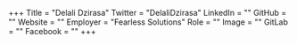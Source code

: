 +++
Title = "Delali Dzirasa"
Twitter = "DelaliDzirasa"
LinkedIn = ""
GitHub = ""
Website = ""
Employer = "Fearless Solutions"
Role = ""
Image = ""
GitLab = ""
Facebook = ""
+++

